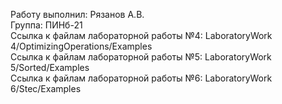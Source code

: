 Работу выполнил: Рязанов А.В.    
Группа: ПИНб-21  
Ссылка к файлам лабораторной работы №4: LaboratoryWork 4/OptimizingOperations/Examples  
Ссылка к файлам лабораторной работы №5: LaboratoryWork 5/Sorted/Examples  
Ссылка к файлам лабораторной работы №6: LaboratoryWork 6/Stec/Examples  
